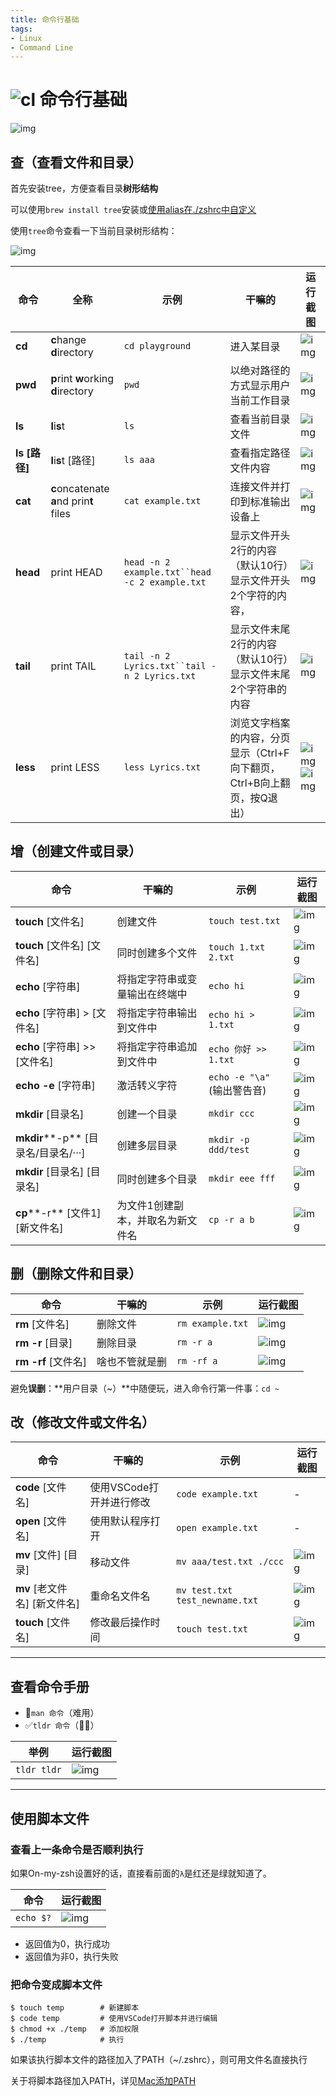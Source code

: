 ```yaml
---
title: 命令行基础
tags:
- Linux
- Command Line
---
```


# ![cl](https://zhuye-1308301598.file.myqcloud.com/icons/iterm.png) 命令行基础

![img](https://zhuye-1308301598.file.myqcloud.com/markdown/1586441776796-1a3aa8a0-6863-44a0-85f8-1e4d509b5882.png)


## 查（查看文件和目录）

首先安装tree，方便查看目录**树形结构**

可以使用`brew install tree`安装或[使用alias在./zshrc中自定义](https://yijiebuyi.com/blog/c0defa3a47d16e675d58195adc35514b.html)

使用`tree`命令查看一下当前目录树形结构：

![img](https://zhuye-1308301598.file.myqcloud.com/markdown/1586245211659-62a8cd1c-69db-4e80-978c-faf3f4551846.png)



| 命令          | 全称                                    | 示例                                           | 干嘛的                                                       | 运行截图                                                     |
| ------------- | --------------------------------------- | ---------------------------------------------- | ------------------------------------------------------------ | ------------------------------------------------------------ |
| **cd**        | **c**hange **d**irectory                | `cd playground`                                | 进入某目录                                                   | ![img](https://zhuye-1308301598.file.myqcloud.com/markdown/1586243348624-1e45405f-2063-4346-8e49-395a6437940d.png) |
| **pwd**       | **p**rint **w**orking **d**irectory     | `pwd`                                          | 以绝对路径的方式显示用户当前工作目录                         | ![img](https://zhuye-1308301598.file.myqcloud.com/markdown/1586243414343-7aecc5fb-a7c6-4860-b66e-57706ce31d9e.png) |
| **ls**        | **l**i**s**t                            | `ls`                                           | 查看当前目录文件                                             | ![img](https://zhuye-1308301598.file.myqcloud.com/markdown/1586243658994-d237f223-d018-47cd-b448-07dd222d8f18.png) |
| **ls [路径]** | **l**i**s**t [路径]                     | `ls aaa`                                       | 查看指定路径文件内容                                         | ![img](https://zhuye-1308301598.file.myqcloud.com/markdown/1586243752356-5bb1f6ca-f091-46f0-9136-437b050249cd.png) |
| **cat**       | **c**oncatenate **a**nd prin**t** files | `cat example.txt`                              | 连接文件并打印到标准输出设备上                               | ![img](https://zhuye-1308301598.file.myqcloud.com/markdown/1586243860142-30d9c982-1909-460c-8cf2-1eae3b425e67.png) |
| **head**      | print HEAD                              | `head -n 2 example.txt``head -c 2 example.txt` | 显示文件开头2行的内容（默认10行）显示文件开头2个字符的内容， | ![img](https://zhuye-1308301598.file.myqcloud.com/markdown/1586243991775-50b55df2-6a77-42bd-b99b-1a38faeaaa5c.png) |
| **tail**      | print TAIL                              | `tail -n 2 Lyrics.txt``tail -n 2 Lyrics.txt`   | 显示文件末尾2行的内容（默认10行）显示文件末尾2个字符串的内容 | ![img](https://zhuye-1308301598.file.myqcloud.com/markdown/1586244052345-511afe0e-a822-4c2d-b34a-ec8b5599ce1f.png) |
| **less**      | print LESS                              | `less Lyrics.txt`                              | 浏览文字档案的内容，分页显示（Ctrl+F向下翻页，Ctrl+B向上翻页，按Q退出） | ![img](https://zhuye-1308301598.file.myqcloud.com/markdown/1586244167029-be0a63ca-4252-46bb-8c87-d4bb858ab62a.png)![img](https://zhuye-1308301598.file.myqcloud.com/markdown/1586244159205-84539629-6cb1-411b-bf0e-8d1a23023f57.png) |



## 增（创建文件或目录）

| 命令                                | 干嘛的                            | 示例                        | 运行截图                                                     |
| ----------------------------------- | --------------------------------- | --------------------------- | ------------------------------------------------------------ |
| **touch** [文件名]                  | 创建文件                          | `touch test.txt`            | ![img](https://zhuye-1308301598.file.myqcloud.com/markdown/1586245468070-94ea69aa-c2d2-4d9a-bcff-6c6c1fe38b9d.png) |
| **touch** [文件名] [文件名]         | 同时创建多个文件                  | `touch 1.txt 2.txt`         | ![img](https://zhuye-1308301598.file.myqcloud.com/markdown/1586245478088-156b709f-4ab1-4826-96ff-4f81ee304aba.png) |
| **echo** [字符串]                   | 将指定字符串或变量输出在终端中    | `echo hi`                   | ![img](https://zhuye-1308301598.file.myqcloud.com/markdown/1586245519051-e3a4f26e-a893-49ad-9def-7497eafd0fce.png) |
| **echo** [字符串] > [文件名]        | 将指定字符串输出到文件中          | `echo hi > 1.txt`           | ![img](https://zhuye-1308301598.file.myqcloud.com/markdown/1586245575022-3dc1f49c-dcd5-4c22-be68-6ce8cf3d36df.png) |
| **echo** [字符串] >> [文件名]       | 将指定字符串追加到文件中          | `echo 你好 >> 1.txt`        | ![img](https://zhuye-1308301598.file.myqcloud.com/markdown/1586245620608-c8feea02-d3a9-4d0f-ac79-443b626f1a3f.png) |
| **echo** **-e** [字符串]            | 激活转义字符                      | `echo -e "\a"` (输出警告音) | ![img](https://zhuye-1308301598.file.myqcloud.com/markdown/1586245752425-9d1bf677-adc7-47b3-baf2-2a53559a0f25.png) |
| **mkdir** [目录名]                  | 创建一个目录                      | `mkdir ccc`                 | ![img](https://zhuye-1308301598.file.myqcloud.com/markdown/1586245788111-24aac544-cf39-4218-a131-8eb34417af1d.png) |
| **mkdir****-p** [目录名/目录名/···] | 创建多层目录                      | `mkdir -p ddd/test`         | ![img](https://zhuye-1308301598.file.myqcloud.com/markdown/1586245841373-82de63c5-3c92-41a3-aab4-8f693972cbcf.png) |
| **mkdir** [目录名] [目录名]         | 同时创建多个目录                  | `mkdir eee fff`             | ![img](https://zhuye-1308301598.file.myqcloud.com/markdown/1586245876441-165be9ec-cf91-4cd2-b5ea-b9fa346b4d8d.png) |
| **cp****-r** [文件1] [新文件名]     | 为文件1创建副本，并取名为新文件名 | `cp -r a b`                 | ![img](https://zhuye-1308301598.file.myqcloud.com/markdown/1586246047544-901f9f45-6c0f-40db-828b-25cab3ad8468.png) |



## 删（删除文件和目录）

| 命令                    | 干嘛的         | 示例             | 运行截图                                                     |
| ----------------------- | -------------- | ---------------- | ------------------------------------------------------------ |
| **rm** [文件名]         | 删除文件       | `rm example.txt` | ![img](https://zhuye-1308301598.file.myqcloud.com/markdown/1586246220350-8dbc8b0a-e584-404f-b7d7-bcc9411cb809.png) |
| **rm** **-r** [目录]    | 删除目录       | `rm -r a`        | ![img](https://zhuye-1308301598.file.myqcloud.com/markdown/1586246285624-d27d7e61-32db-481b-aaaf-37caa7319cb1.png) |
| **rm** **-rf** [文件名] | 啥也不管就是删 | `rm -rf a`       | ![img](https://zhuye-1308301598.file.myqcloud.com/markdown/1586246332016-9e60c3ea-d6d5-499b-9947-bfd0eec3220d.png) |



避免**误删**：**用户目录（~）**中随便玩，进入命令行第一件事：`cd ~`



## 改（修改文件或文件名）

| 命令                         | 干嘛的                   | 示例                           | 运行截图                                                     |
| ---------------------------- | ------------------------ | ------------------------------ | ------------------------------------------------------------ |
| **code** [文件名]            | 使用VSCode打开并进行修改 | `code example.txt`             | -                                                            |
| **open** [文件名]            | 使用默认程序打开         | `open example.txt`             | -                                                            |
| **mv** [文件] [目录]         | 移动文件                 | `mv aaa/test.txt ./ccc`        | ![img](https://zhuye-1308301598.file.myqcloud.com/markdown/1586246671907-a3069ddb-3fae-4830-82fc-f5e701946c00.png) |
| **mv** [老文件名] [新文件名] | 重命名文件名             | `mv test.txt test_newname.txt` | ![img](https://zhuye-1308301598.file.myqcloud.com/markdown/1586246793975-e7ba6518-ec25-43ad-8753-73860ae35898.png) |
| **touch** [文件名]           | 修改最后操作时间         | `touch test.txt`               | ![img](https://zhuye-1308301598.file.myqcloud.com/markdown/1586246924246-0b38d280-267a-467d-b524-fd528e09e030.png) |

------

## 查看命令手册



- 🔲`man 命令`（难用）
- ✅`tldr 命令`（🐂🍺）



| 举例        | 运行截图                                                     |
| ----------- | ------------------------------------------------------------ |
| `tldr tldr` | ![img](https://zhuye-1308301598.file.myqcloud.com/markdown/1586247258643-b6db3720-7f33-4cb2-b8fe-ae4f95668141.png) |



------

## 使用脚本文件

### 查看上一条命令是否顺利执行

如果On-my-zsh设置好的话，直接看前面的`λ`是红还是绿就知道了。



| 命令      | 运行截图                                                     |
| --------- | ------------------------------------------------------------ |
| `echo $?` | ![img](https://zhuye-1308301598.file.myqcloud.com/markdown/1586247305819-a599e4db-b373-4a00-90cb-582496b6ca78.png) |



- 返回值为0，执行成功
- 返回值为非0，执行失败



### 把命令变成脚本文件



```shell
$ touch temp        # 新建脚本
$ code temp         # 使用VSCode打开脚本并进行编辑
$ chmod +x ./temp   # 添加权限
$ ./temp            # 执行
```



如果该执行脚本文件的路径加入了PATH（~/.zshrc），则可用文件名直接执行

关于将脚本路径加入PATH，详见[Mac添加PATH](https://www.yuque.com/gangafengliu/frontend-rookie/install-software-on-mac#XcKhl)